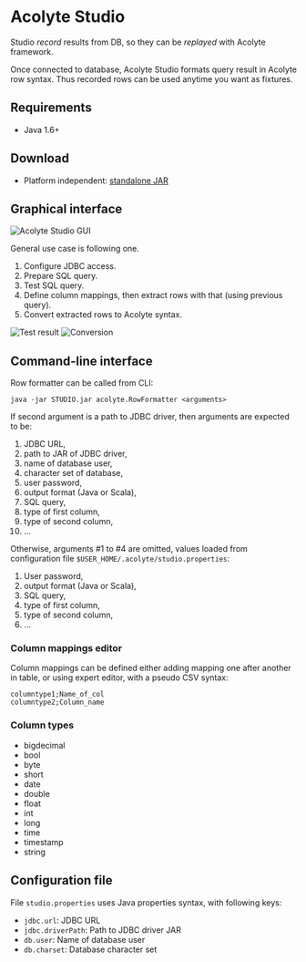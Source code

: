 # Acolyte Studio

Studio *record* results from DB, so they can be *replayed* with Acolyte framework.

Once connected to database, Acolyte Studio formats query result in Acolyte row syntax. Thus recorded rows can be used anytime you want as fixtures.

## Requirements

* Java 1.6+

## Download

- Platform independent: [standalone JAR](https://github.com/cchantep/acolyte/releases/download/1.0.11/acolyte-studio-1.0.11.jar)

## Graphical interface

![Acolyte Studio GUI](https://github.com/cchantep/acolyte/raw/master/studio/src/site/images/mockup1.png)

General use case is following one.

1. Configure JDBC access.
2. Prepare SQL query.
3. Test SQL query.
4. Define column mappings, then extract rows with that (using previous query).
5. Convert extracted rows to Acolyte syntax.

![Test result](https://github.com/cchantep/acolyte/raw/master/studio/src/site/images/mockup2.png) ![Conversion](https://github.com/cchantep/acolyte/raw/master/studio/src/site/images/mockup3.png)

## Command-line interface

Row formatter can be called from CLI:

```
java -jar STUDIO.jar acolyte.RowFormatter <arguments>
```

If second argument is a path to JDBC driver, then arguments are expected to be:

1. JDBC URL,
2. path to JAR of JDBC driver,
3. name of database user,
4. character set of database,
5. user password,
6. output format (Java or Scala),
7. SQL query,
8. type of first column,
9. type of second column,
10. ...

Otherwise, arguments #1 to #4 are omitted, values loaded from configuration file `$USER_HOME/.acolyte/studio.properties`:

1. User password,
2. output format (Java or Scala),
3. SQL query,
4. type of first column,
5. type of second column,
6. ...

### Column mappings editor

Column mappings can be defined either adding mapping one after another in table, or using expert editor, with a pseudo CSV syntax:

```csv
columntype1;Name_of_col
columntype2;Column_name
```

### Column types

- bigdecimal
- bool
- byte
- short
- date
- double
- float
- int
- long
- time
- timestamp
- string

## Configuration file

File `studio.properties` uses Java properties syntax, with following keys:

- `jdbc.url`: JDBC URL
- `jdbc.driverPath`: Path to JDBC driver JAR
- `db.user`: Name of database user
- `db.charset`: Database character set
